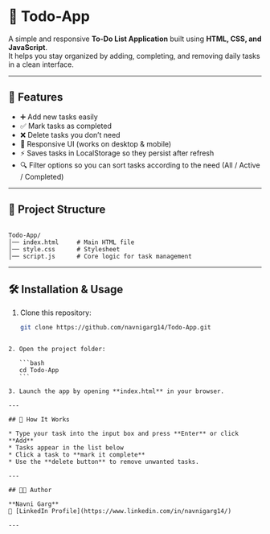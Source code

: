 # 📝 Todo-App

A simple and responsive **To-Do List Application** built using **HTML, CSS, and JavaScript**.  
It helps you stay organized by adding, completing, and removing daily tasks in a clean interface.

---

## 🚀 Features

- ➕ Add new tasks easily  
- ✅ Mark tasks as completed  
- ❌ Delete tasks you don’t need  
- 📱 Responsive UI (works on desktop & mobile)  
- ⚡ Saves tasks in LocalStorage so they persist after refresh
- 🔍 Filter options so you can sort tasks according to the need (All / Active / Completed)

---

## 📂 Project Structure

```

Todo-App/
│── index.html     # Main HTML file
│── style.css      # Stylesheet
│── script.js      # Core logic for task management

````

---

## 🛠️ Installation & Usage

1. Clone this repository:
   ```bash
   git clone https://github.com/navnigarg14/Todo-App.git
````

2. Open the project folder:

   ```bash
   cd Todo-App
   ```

3. Launch the app by opening **index.html** in your browser.

---

## 🎯 How It Works

* Type your task into the input box and press **Enter** or click **Add**
* Tasks appear in the list below
* Click a task to **mark it complete**
* Use the **delete button** to remove unwanted tasks.

---

## 👨‍💻 Author

**Navni Garg**
🔗 [LinkedIn Profile](https://www.linkedin.com/in/navnigarg14/)

---
